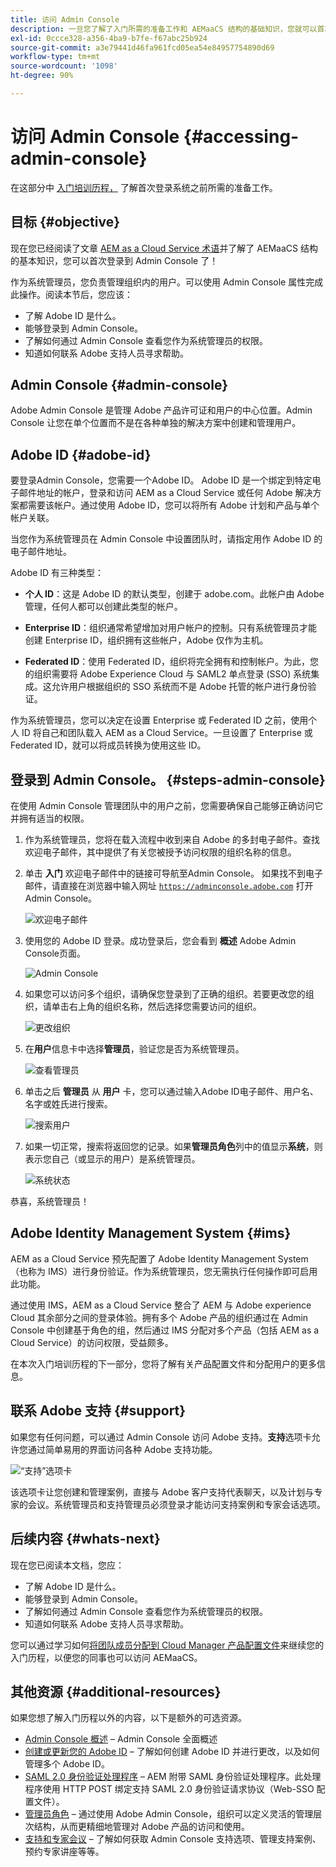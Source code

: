 ```yaml
---
title: 访问 Admin Console
description: 一旦您了解了入门所需的准备工作和 AEMaaCS 结构的基础知识，您就可以首次登录 Admin Console 了。
exl-id: 0ccce328-a356-4ba9-b7fe-f67abc25b924
source-git-commit: a3e79441d46fa961fcd05ea54e84957754890d69
workflow-type: tm+mt
source-wordcount: '1098'
ht-degree: 90%

---
```


# 访问 Admin Console {#accessing-admin-console}

在这部分中 [入门培训历程，](overview.md) 了解首次登录系统之前所需的准备工作。

## 目标 {#objective}

现在您已经阅读了文章 [AEM as a Cloud Service 术语](terminology.md)并了解了 AEMaaCS 结构的基本知识，您可以首次登录到 Admin Console 了！

作为系统管理员，您负责管理组织内的用户。可以使用 Admin Console 属性完成此操作。阅读本节后，您应该：

* 了解 Adobe ID 是什么。
* 能够登录到 Admin Console。
* 了解如何通过 Admin Console 查看您作为系统管理员的权限。
* 知道如何联系 Adobe 支持人员寻求帮助。

## Admin Console {#admin-console}

Adobe Admin Console 是管理 Adobe 产品许可证和用户的中心位置。Admin Console 让您在单个位置而不是在各种单独的解决方案中创建和管理用户。

## Adobe ID {#adobe-id}

要登录Admin Console，您需要一个Adobe ID。 Adobe ID 是一个绑定到特定电子邮件地址的帐户，登录和访问 AEM as a Cloud Service 或任何 Adobe 解决方案都需要该帐户。通过使用 Adobe ID，您可以将所有 Adobe 计划和产品与单个帐户关联。

当您作为系统管理员在 Admin Console 中设置团队时，请指定用作 Adobe ID 的电子邮件地址。

Adobe ID 有三种类型：

* **个人 ID**：这是 Adobe ID 的默认类型，创建于 adobe.com。此帐户由 Adobe 管理，任何人都可以创建此类型的帐户。

* **Enterprise ID**：组织通常希望增加对用户帐户的控制。只有系统管理员才能创建 Enterprise ID，组织拥有这些帐户，Adobe 仅作为主机。

* **Federated ID**：使用 Federated ID，组织将完全拥有和控制帐户。为此，您的组织需要将 Adobe Experience Cloud 与 SAML2 单点登录 (SSO) 系统集成。这允许用户根据组织的 SSO 系统而不是 Adobe 托管的帐户进行身份验证。

作为系统管理员，您可以决定在设置 Enterprise 或 Federated ID 之前，使用个人 ID 将自己和团队载入 AEM as a Cloud Service。一旦设置了 Enterprise 或 Federated ID，就可以将成员转换为使用这些 ID。

## 登录到 Admin Console。 {#steps-admin-console}

在使用 Admin Console 管理团队中的用户之前，您需要确保自己能够正确访问它并拥有适当的权限。

1. 作为系统管理员，您将在载入流程中收到来自 Adobe 的多封电子邮件。查找欢迎电子邮件，其中提供了有关您被授予访问权限的组织名称的信息。

1. 单击 **入门** 欢迎电子邮件中的链接可导航至Admin Console。 如果找不到电子邮件，请直接在浏览器中输入网址 [`https://adminconsole.adobe.com`](https://adminconsole.adobe.com) 打开 Admin Console。

   ![欢迎电子邮件](/help/journey-onboarding/assets/get-started-email.png)

1. 使用您的 Adobe ID 登录。成功登录后，您会看到 **概述** Adobe Admin Console页面。

   ![Admin Console](/help/journey-onboarding/assets/get-started1.png)

1. 如果您可以访问多个组织，请确保您登录到了正确的组织。若要更改您的组织，请单击右上角的组织名称，然后选择您需要访问的组织。

   ![更改组织](/help/journey-onboarding/assets/admin-console-orgswitch.png)

1. 在&#x200B;**用户**&#x200B;信息卡中选择&#x200B;**管理员**，验证您是否为系统管理员。

   ![查看管理员](/help/journey-onboarding/assets/get-started2.png)

1. 单击之后 **管理员** 从 **用户** 卡，您可以通过输入Adobe ID电子邮件、用户名、名字或姓氏进行搜索。

   ![搜索用户](/help/journey-onboarding/assets/get-started3.png)

1. 如果一切正常，搜索将返回您的记录。如果&#x200B;**管理员角色**&#x200B;列中的值显示&#x200B;**系统**，则表示您自己（或显示的用户）是系统管理员。

   ![系统状态](/help/journey-onboarding/assets/get-started4.png)

恭喜，系统管理员！

## Adobe Identity Management System {#ims}

AEM as a Cloud Service 预先配置了 Adobe Identity Management System（也称为 IMS）进行身份验证。作为系统管理员，您无需执行任何操作即可启用此功能。

通过使用 IMS，AEM as a Cloud Service 整合了 AEM 与 Adobe experience Cloud 其余部分之间的登录体验。拥有多个 Adobe 产品的组织通过在 Admin Console 中创建基于角色的组，然后通过 IMS 分配对多个产品（包括 AEM as a Cloud Service）的访问权限，受益颇多。

在本次入门培训历程的下一部分，您将了解有关产品配置文件和分配用户的更多信息。

## 联系 Adobe 支持 {#support}

如果您有任何问题，可以通过 Admin Console 访问 Adobe 支持。**支持**&#x200B;选项卡允许您通过简单易用的界面访问各种 Adobe 支持功能。

![“支持”选项卡](/help/journey-onboarding/assets/support-menu.png)

该选项卡让您创建和管理案例，直接与 Adobe 客户支持代表聊天，以及计划与专家的会议。系统管理员和支持管理员必须登录才能访问支持案例和专家会话选项。

## 后续内容 {#whats-next}

现在您已阅读本文档，您应：

* 了解 Adobe ID 是什么。
* 能够登录到 Admin Console。
* 了解如何通过 Admin Console 查看您作为系统管理员的权限。
* 知道如何联系 Adobe 支持人员寻求帮助。

您可以通过学习如何[将团队成员分配到 Cloud Manager 产品配置文件](assign-profiles-cloud-manager.md)来继续您的入门历程，以便您的同事也可以访问 AEMaaCS。

## 其他资源 {#additional-resources}

如果您想了解入门历程以外的内容，以下是额外的可选资源。

* [Admin Console 概述](https://helpx.adobe.com/cn/enterprise/using/admin-console.html) – Admin Console 全面概述
* [创建或更新您的 Adobe ID](https://helpx.adobe.com/cn/manage-account/using/create-update-adobe-id.html#HowtocreateorupdateyourAdobeID) – 了解如何创建 Adobe ID 并进行更改，以及如何管理多个 Adobe ID。
* [SAML 2.0 身份验证处理程序](https://experienceleague.adobe.com/docs/experience-manager-65/administering/security/saml-2-0-authenticationhandler.html) – AEM 附带 SAML 身份验证处理程序。此处理程序使用 HTTP POST 绑定支持 SAML 2.0 身份验证请求协议（Web-SSO 配置文件）。
* [管理员角色](https://helpx.adobe.com/cn/enterprise/using/admin-roles.ug.html) – 通过使用 Adobe Admin Console，组织可以定义灵活的管理层次结构，从而更精细地管理对 Adobe 产品的访问和使用。
* [支持和专家会议](https://helpx.adobe.com/cn/enterprise/admin-guide.html/enterprise/using/support-for-experience-cloud.ug.html) – 了解如何获取 Admin Console 支持选项、管理支持案例、预约专家讲座等等。
